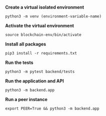 **Create a virtual isolated environment**

```
python3 -m venv (environment-variable-name)
```

**Activate the virtual environment**

```
source blockchain-env/bin/activate
```

**Install all packages**

```
pip3 install -r requirements.txt
```

**Run the tests**

```
python3 -m pytest backend/tests
```

**Run the application and API**

```
python3 -m backend.app
```

**Run a peer instance**

```
export PEER=True && python3 -m backend.app
```
